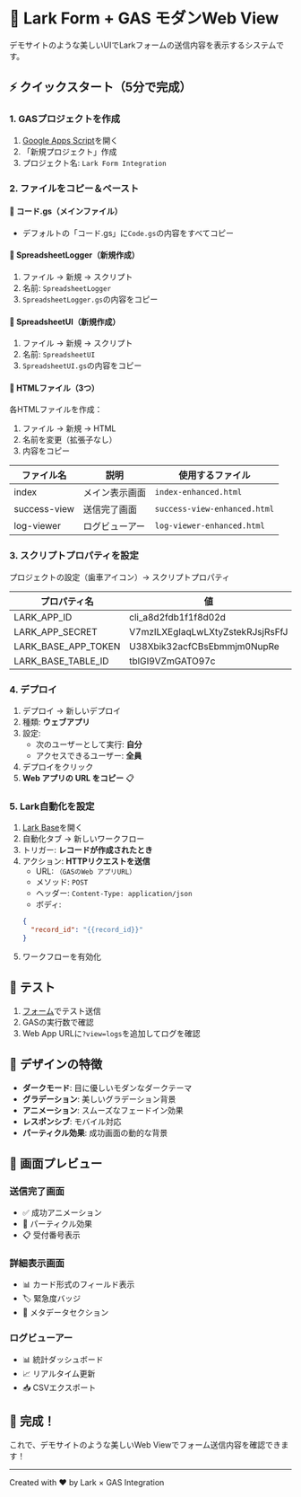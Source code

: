 # 🎨 Lark Form + GAS モダンWeb View

デモサイトのような美しいUIでLarkフォームの送信内容を表示するシステムです。

## ⚡ クイックスタート（5分で完成）

### 1. GASプロジェクトを作成
1. [Google Apps Script](https://script.google.com/)を開く
2. 「新規プロジェクト」作成
3. プロジェクト名: `Lark Form Integration`

### 2. ファイルをコピー＆ペースト

#### 📄 コード.gs（メインファイル）
- デフォルトの「コード.gs」に`Code.gs`の内容をすべてコピー

#### 📄 SpreadsheetLogger（新規作成）
1. ファイル → 新規 → スクリプト
2. 名前: `SpreadsheetLogger`
3. `SpreadsheetLogger.gs`の内容をコピー

#### 📄 SpreadsheetUI（新規作成）
1. ファイル → 新規 → スクリプト
2. 名前: `SpreadsheetUI`
3. `SpreadsheetUI.gs`の内容をコピー

#### 🎨 HTMLファイル（3つ）
各HTMLファイルを作成：
1. ファイル → 新規 → HTML
2. 名前を変更（拡張子なし）
3. 内容をコピー

| ファイル名 | 説明 | 使用するファイル |
|-----------|------|-----------------|
| index | メイン表示画面 | `index-enhanced.html` |
| success-view | 送信完了画面 | `success-view-enhanced.html` |
| log-viewer | ログビューアー | `log-viewer-enhanced.html` |

### 3. スクリプトプロパティを設定
プロジェクトの設定（歯車アイコン）→ スクリプトプロパティ

| プロパティ名 | 値 |
|------------|---|
| LARK_APP_ID | cli_a8d2fdb1f1f8d02d |
| LARK_APP_SECRET | V7mzILXEgIaqLwLXtyZstekRJsjRsFfJ |
| LARK_BASE_APP_TOKEN | U38Xbik32acfCBsEbmmjm0NupRe |
| LARK_BASE_TABLE_ID | tblGI9VZmGATO97c |

### 4. デプロイ
1. デプロイ → 新しいデプロイ
2. 種類: **ウェブアプリ**
3. 設定:
   - 次のユーザーとして実行: **自分**
   - アクセスできるユーザー: **全員**
4. デプロイをクリック
5. **Web アプリの URL をコピー** 📋

### 5. Lark自動化を設定
1. [Lark Base](https://f82jyx0mblu.jp.larksuite.com/base/U38Xbik32acfCBsEbmmjm0NupRe?table=tblGI9VZmGATO97c)を開く
2. 自動化タブ → 新しいワークフロー
3. トリガー: **レコードが作成されたとき**
4. アクション: **HTTPリクエストを送信**
   - URL: `（GASのWeb アプリURL）`
   - メソッド: `POST`
   - ヘッダー: `Content-Type: application/json`
   - ボディ:
   ```json
   {
     "record_id": "{{record_id}}"
   }
   ```
5. ワークフローを有効化

## 🧪 テスト

1. [フォーム](https://f82jyx0mblu.jp.larksuite.com/base/U38Xbik32acfCBsEbmmjm0NupRe?table=tblGI9VZmGATO97c&view=vewJeXMwzE)でテスト送信
2. GASの実行数で確認
3. Web App URLに`?view=logs`を追加してログを確認

## 🎨 デザインの特徴

- **ダークモード**: 目に優しいモダンなダークテーマ
- **グラデーション**: 美しいグラデーション背景
- **アニメーション**: スムーズなフェードイン効果
- **レスポンシブ**: モバイル対応
- **パーティクル効果**: 成功画面の動的な背景

## 📸 画面プレビュー

### 送信完了画面
- ✅ 成功アニメーション
- 🎨 パーティクル効果
- 📋 受付番号表示

### 詳細表示画面
- 📊 カード形式のフィールド表示
- 🏷️ 緊急度バッジ
- 📅 メタデータセクション

### ログビューアー
- 📊 統計ダッシュボード
- 📈 リアルタイム更新
- 📥 CSVエクスポート

## 🚀 完成！

これで、デモサイトのような美しいWeb Viewでフォーム送信内容を確認できます！

---
Created with ❤️ by Lark × GAS Integration
